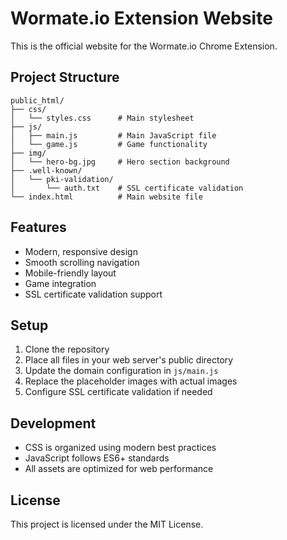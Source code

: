 # Wormate.io Extension Website

This is the official website for the Wormate.io Chrome Extension.

## Project Structure

```
public_html/
├── css/
│   └── styles.css      # Main stylesheet
├── js/
│   ├── main.js         # Main JavaScript file
│   └── game.js         # Game functionality
├── img/
│   └── hero-bg.jpg     # Hero section background
├── .well-known/
│   └── pki-validation/
│       └── auth.txt    # SSL certificate validation
└── index.html          # Main website file
```

## Features

- Modern, responsive design
- Smooth scrolling navigation
- Mobile-friendly layout
- Game integration
- SSL certificate validation support

## Setup

1. Clone the repository
2. Place all files in your web server's public directory
3. Update the domain configuration in `js/main.js`
4. Replace the placeholder images with actual images
5. Configure SSL certificate validation if needed

## Development

- CSS is organized using modern best practices
- JavaScript follows ES6+ standards
- All assets are optimized for web performance

## License

This project is licensed under the MIT License. 